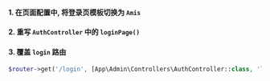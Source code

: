 #### 1. 在页面配置中, 将登录页模板切换为 `Amis`

#### 2. 重写 `AuthController` 中的 `loginPage()`

#### 3. 覆盖 `login` 路由

```php
$router->get('/login', [App\Admin\Controllers\AuthController::class, 'loginPage']);
```
